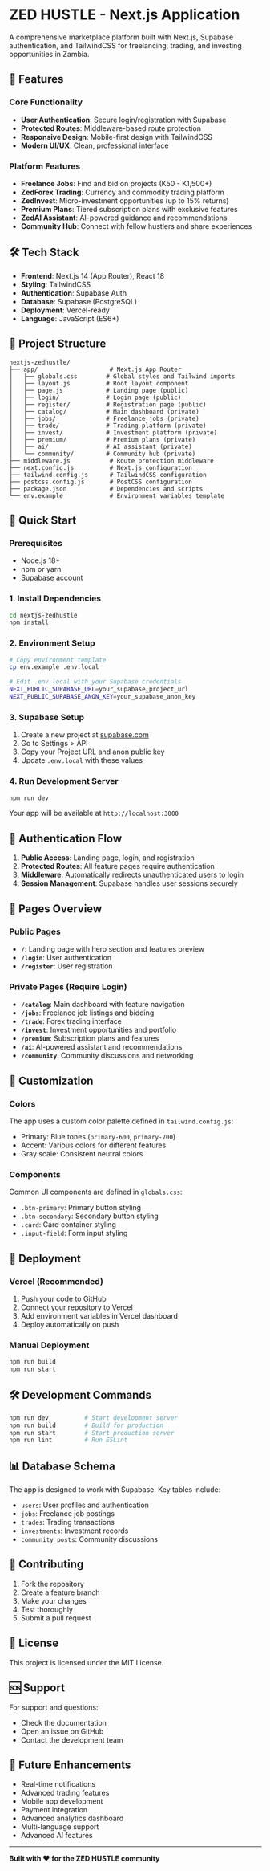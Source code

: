 # ZED HUSTLE - Next.js Application

A comprehensive marketplace platform built with Next.js, Supabase authentication, and TailwindCSS for freelancing, trading, and investing opportunities in Zambia.

## 🚀 Features

### Core Functionality
- **User Authentication**: Secure login/registration with Supabase
- **Protected Routes**: Middleware-based route protection
- **Responsive Design**: Mobile-first design with TailwindCSS
- **Modern UI/UX**: Clean, professional interface

### Platform Features
- **Freelance Jobs**: Find and bid on projects (K50 - K1,500+)
- **ZedForex Trading**: Currency and commodity trading platform
- **ZedInvest**: Micro-investment opportunities (up to 15% returns)
- **Premium Plans**: Tiered subscription plans with exclusive features
- **ZedAI Assistant**: AI-powered guidance and recommendations
- **Community Hub**: Connect with fellow hustlers and share experiences

## 🛠️ Tech Stack

- **Frontend**: Next.js 14 (App Router), React 18
- **Styling**: TailwindCSS
- **Authentication**: Supabase Auth
- **Database**: Supabase (PostgreSQL)
- **Deployment**: Vercel-ready
- **Language**: JavaScript (ES6+)

## 📁 Project Structure

```
nextjs-zedhustle/
├── app/                    # Next.js App Router
│   ├── globals.css        # Global styles and Tailwind imports
│   ├── layout.js          # Root layout component
│   ├── page.js            # Landing page (public)
│   ├── login/             # Login page (public)
│   ├── register/          # Registration page (public)
│   ├── catalog/           # Main dashboard (private)
│   ├── jobs/              # Freelance jobs (private)
│   ├── trade/             # Trading platform (private)
│   ├── invest/            # Investment platform (private)
│   ├── premium/           # Premium plans (private)
│   ├── ai/                # AI assistant (private)
│   └── community/         # Community hub (private)
├── middleware.js           # Route protection middleware
├── next.config.js          # Next.js configuration
├── tailwind.config.js      # TailwindCSS configuration
├── postcss.config.js       # PostCSS configuration
├── package.json            # Dependencies and scripts
└── env.example             # Environment variables template
```

## 🚀 Quick Start

### Prerequisites
- Node.js 18+ 
- npm or yarn
- Supabase account

### 1. Install Dependencies
```bash
cd nextjs-zedhustle
npm install
```

### 2. Environment Setup
```bash
# Copy environment template
cp env.example .env.local

# Edit .env.local with your Supabase credentials
NEXT_PUBLIC_SUPABASE_URL=your_supabase_project_url
NEXT_PUBLIC_SUPABASE_ANON_KEY=your_supabase_anon_key
```

### 3. Supabase Setup
1. Create a new project at [supabase.com](https://supabase.com)
2. Go to Settings > API
3. Copy your Project URL and anon public key
4. Update `.env.local` with these values

### 4. Run Development Server
```bash
npm run dev
```

Your app will be available at `http://localhost:3000`

## 🔐 Authentication Flow

1. **Public Access**: Landing page, login, and registration
2. **Protected Routes**: All feature pages require authentication
3. **Middleware**: Automatically redirects unauthenticated users to login
4. **Session Management**: Supabase handles user sessions securely

## 📱 Pages Overview

### Public Pages
- **`/`**: Landing page with hero section and features preview
- **`/login`**: User authentication
- **`/register`**: User registration

### Private Pages (Require Login)
- **`/catalog`**: Main dashboard with feature navigation
- **`/jobs`**: Freelance job listings and bidding
- **`/trade`**: Forex trading interface
- **`/invest`**: Investment opportunities and portfolio
- **`/premium`**: Subscription plans and features
- **`/ai`**: AI-powered assistant and recommendations
- **`/community`**: Community discussions and networking

## 🎨 Customization

### Colors
The app uses a custom color palette defined in `tailwind.config.js`:
- Primary: Blue tones (`primary-600`, `primary-700`)
- Accent: Various colors for different features
- Gray scale: Consistent neutral colors

### Components
Common UI components are defined in `globals.css`:
- `.btn-primary`: Primary button styling
- `.btn-secondary`: Secondary button styling
- `.card`: Card container styling
- `.input-field`: Form input styling

## 🚀 Deployment

### Vercel (Recommended)
1. Push your code to GitHub
2. Connect your repository to Vercel
3. Add environment variables in Vercel dashboard
4. Deploy automatically on push

### Manual Deployment
```bash
npm run build
npm run start
```

## 🛠️ Development Commands

```bash
npm run dev          # Start development server
npm run build        # Build for production
npm run start        # Start production server
npm run lint         # Run ESLint
```

## 📊 Database Schema

The app is designed to work with Supabase. Key tables include:
- `users`: User profiles and authentication
- `jobs`: Freelance job postings
- `trades`: Trading transactions
- `investments`: Investment records
- `community_posts`: Community discussions

## 🤝 Contributing

1. Fork the repository
2. Create a feature branch
3. Make your changes
4. Test thoroughly
5. Submit a pull request

## 📄 License

This project is licensed under the MIT License.

## 🆘 Support

For support and questions:
- Check the documentation
- Open an issue on GitHub
- Contact the development team

## 🔮 Future Enhancements

- Real-time notifications
- Advanced trading features
- Mobile app development
- Payment integration
- Advanced analytics dashboard
- Multi-language support
- Advanced AI features

---

**Built with ❤️ for the ZED HUSTLE community**



